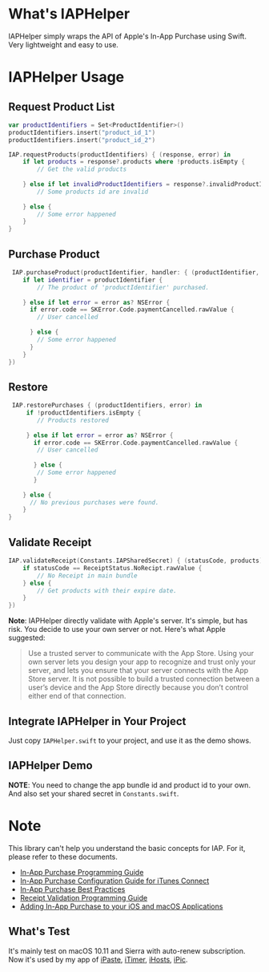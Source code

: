 # What's IAPHelper

IAPHelper simply wraps the API of Apple's In-App Purchase using Swift. Very lightweight and easy to use.

# IAPHelper Usage

## Request Product List

```swift
var productIdentifiers = Set<ProductIdentifier>()
productIdentifiers.insert("product_id_1")
productIdentifiers.insert("product_id_2")

IAP.requestProducts(productIdentifiers) { (response, error) in
	if let products = response?.products where !products.isEmpty {
		// Get the valid products
	   
	} else if let invalidProductIdentifiers = response?.invalidProductIdentifiers {
		// Some products id are invalid
	   
	} else {
		// Some error happened
	}
}
```

## Purchase Product

```swift
 IAP.purchaseProduct(productIdentifier, handler: { (productIdentifier, error) in
	if let identifier = productIdentifier {
		// The product of 'productIdentifier' purchased.
	     
	} else if let error = error as? NSError {
      if error.code == SKError.Code.paymentCancelled.rawValue {
		// User cancelled
        
      } else {
		// Some error happened
      }
    }
})
```

## Restore

```swift
 IAP.restorePurchases { (productIdentifiers, error) in
	 if !productIdentifiers.isEmpty {
	 	// Products restored
	   
	 } else if let error = error as? NSError {
       if error.code == SKError.Code.paymentCancelled.rawValue {
	  	// User cancelled
        
       } else {
	  	// Some error happened
       }
      
    } else {
      // No previous purchases were found.
    }
}
```

## Validate Receipt

```swift
IAP.validateReceipt(Constants.IAPSharedSecret) { (statusCode, products) in
	if statusCode == ReceiptStatus.NoRecipt.rawValue {
		// No Receipt in main bundle
	} else {
		// Get products with their expire date.
	}
})
```

**Note**: IAPHelper directly validate with Apple's server. It's simple, but has risk. You decide to use your own server or not. Here's what Apple suggested:

> Use a trusted server to communicate with the App Store. Using your own server lets you design your app to recognize and trust only your server, and lets you ensure that your server connects with the App Store server. It is not possible to build a trusted connection between a user’s device and the App Store directly because you don’t control either end of that connection.

## Integrate IAPHelper in Your Project

Just copy `IAPHelper.swift` to your project, and use it as the demo shows.

## IAPHelper Demo

**NOTE**: You need to change the app bundle id and product id to your own. And also set your shared secret in `Constants.swift`.

# Note

This library can't help you understand the basic concepts for IAP. For it, please refer to these documents.

- 	[In-App Purchase Programming Guide](https://developer.apple.com/library/ios/documentation/NetworkingInternet/Conceptual/StoreKitGuide/Introduction.html)
- 	[In-App Purchase Configuration Guide for iTunes Connect](https://developer.apple.com/library/ios/documentation/LanguagesUtilities/Conceptual/iTunesConnectInAppPurchase_Guide/Chapters/Introduction.html)
- 	[In-App Purchase Best Practices](https://developer.apple.com/library/ios/technotes/tn2387/_index.html)
- 	[Receipt Validation Programming Guide](https://developer.apple.com/library/ios/releasenotes/General/ValidateAppStoreReceipt/Introduction.html)
- 	[Adding In-App Purchase to your iOS and macOS Applications](https://developer.apple.com/library/ios/technotes/tn2259/_index.html)

## What's Test

It's mainly test on macOS 10.11 and Sierra with auto-renew subscription. Now it's used by my app of [iPaste](https://itunes.apple.com/app/id1056935452?ls=1&mt=12), [iTimer](https://itunes.apple.com/app/id1062139745?ls=1&mt=12), [iHosts](https://itunes.apple.com/app/id1102004240?ls=1&mt=12), [iPic](https://itunes.apple.com/app/id1101244278?ls=1&mt=12).

